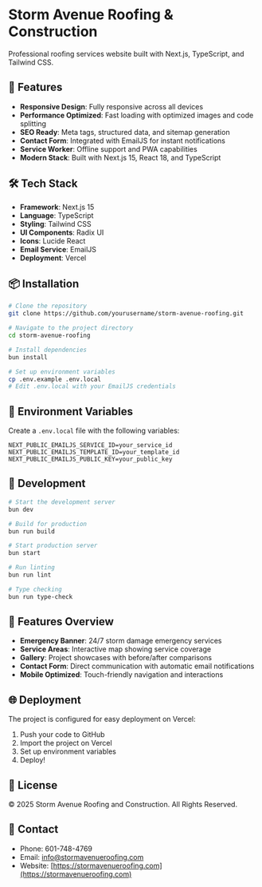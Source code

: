 # Storm Avenue Roofing & Construction

Professional roofing services website built with Next.js, TypeScript, and Tailwind CSS.

## 🚀 Features

- **Responsive Design**: Fully responsive across all devices
- **Performance Optimized**: Fast loading with optimized images and code splitting
- **SEO Ready**: Meta tags, structured data, and sitemap generation
- **Contact Form**: Integrated with EmailJS for instant notifications
- **Service Worker**: Offline support and PWA capabilities
- **Modern Stack**: Built with Next.js 15, React 18, and TypeScript

## 🛠️ Tech Stack

- **Framework**: Next.js 15
- **Language**: TypeScript
- **Styling**: Tailwind CSS
- **UI Components**: Radix UI
- **Icons**: Lucide React
- **Email Service**: EmailJS
- **Deployment**: Vercel

## 📦 Installation

```bash
# Clone the repository
git clone https://github.com/yourusername/storm-avenue-roofing.git

# Navigate to the project directory
cd storm-avenue-roofing

# Install dependencies
bun install

# Set up environment variables
cp .env.example .env.local
# Edit .env.local with your EmailJS credentials
```

## 🔧 Environment Variables

Create a `.env.local` file with the following variables:

```env
NEXT_PUBLIC_EMAILJS_SERVICE_ID=your_service_id
NEXT_PUBLIC_EMAILJS_TEMPLATE_ID=your_template_id
NEXT_PUBLIC_EMAILJS_PUBLIC_KEY=your_public_key
```

## 🚀 Development

```bash
# Start the development server
bun dev

# Build for production
bun run build

# Start production server
bun start

# Run linting
bun run lint

# Type checking
bun run type-check
```

## 📱 Features Overview

- **Emergency Banner**: 24/7 storm damage emergency services
- **Service Areas**: Interactive map showing service coverage
- **Gallery**: Project showcases with before/after comparisons
- **Contact Form**: Direct communication with automatic email notifications
- **Mobile Optimized**: Touch-friendly navigation and interactions

## 🌐 Deployment

The project is configured for easy deployment on Vercel:

1. Push your code to GitHub
2. Import the project on Vercel
3. Set up environment variables
4. Deploy!

## 📄 License

© 2025 Storm Avenue Roofing and Construction. All Rights Reserved.

## 🤝 Contact

- Phone: 601-748-4769
- Email: info@stormavenueroofing.com
- Website: [https://stormavenueroofing.com](https://stormavenueroofing.com)
